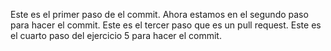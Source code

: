 Este es el primer paso de el commit. 
Ahora estamos en el segundo paso para hacer el commit. 
Este es el tercer paso que es un pull request. 
Este es el cuarto paso del ejercicio 5 para hacer el commit.